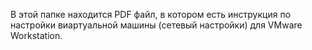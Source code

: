 В этой папке находится PDF файл, в котором есть инструкция по настройки виартуальной машины (сетевый настройки) для VMware Workstation.
